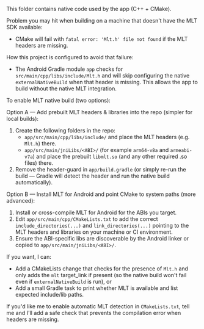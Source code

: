 This folder contains native code used by the app (C++ + CMake).

Problem you may hit when building on a machine that doesn't have the MLT SDK available:

- CMake will fail with `fatal error: 'Mlt.h' file not found` if the MLT headers are missing.

How this project is configured to avoid that failure:

- The Android Gradle module `app` checks for `src/main/cpp/libs/include/Mlt.h` and will skip configuring the native `externalNativeBuild` when that header is missing. This allows the app to build without the native MLT integration.

To enable MLT native build (two options):

Option A — Add prebuilt MLT headers & libraries into the repo (simpler for local builds):

1. Create the following folders in the repo:
   - `app/src/main/cpp/libs/include/` and place the MLT headers (e.g. `Mlt.h`) there.
   - `app/src/main/jniLibs/<ABI>/` (for example `arm64-v8a` and `armeabi-v7a`) and place the prebuilt `libmlt.so` (and any other required .so files) there.
2. Remove the header-guard in `app/build.gradle` (or simply re-run the build — Gradle will detect the header and run the native build automatically).

Option B — Install MLT for Android and point CMake to system paths (more advanced):

1. Install or cross-compile MLT for Android for the ABIs you target.
2. Edit `app/src/main/cpp/CMakeLists.txt` to add the correct `include_directories(...)` and `link_directories(...)` pointing to the MLT headers and libraries on your machine or CI environment.
3. Ensure the ABI-specific libs are discoverable by the Android linker or copied to `app/src/main/jniLibs/<ABI>/`.

If you want, I can:
- Add a CMakeLists change that checks for the presence of `Mlt.h` and only adds the `mlt` target_link if present (so the native build won't fail even if `externalNativeBuild` is run), or
- Add a small Gradle task to print whether MLT is available and list expected include/lib paths.

If you'd like me to enable automatic MLT detection in `CMakeLists.txt`, tell me and I'll add a safe check that prevents the compilation error when headers are missing.

